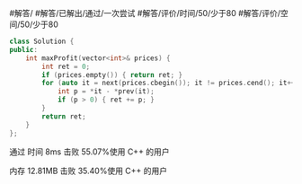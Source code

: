 #解答/ #解答/已解出/通过/一次尝试 #解答/评价/时间/50/少于80 #解答/评价/空间/50/少于80 

``` C++
class Solution {
public:
	int maxProfit(vector<int>& prices) {
		int ret = 0;
		if (prices.empty()) { return ret; }
		for (auto it = next(prices.cbegin()); it != prices.cend(); it++) {
			int p = *it - *prev(it);
			if (p > 0) { ret += p; }
		}
		return ret;
	}
};
```

通过
时间
8ms
击败 55.07%使用 C++ 的用户

内存
12.81MB
击败 35.40%使用 C++ 的用户